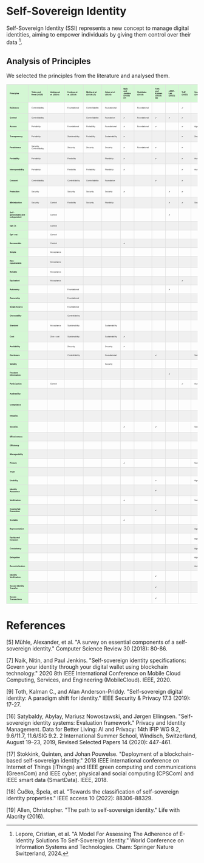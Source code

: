 # Self-Sovereign Identity 

Self-Sovereign Identity (SSI) represents a new concept to manage digital identities, aiming to empower individuals by giving them control over their data [^1].

## Analysis of Principles

We selected the principles from the literature and analysed them.

<!DOCTYPE html>
<html lang="en">
<head>
    <meta charset="UTF-8">
    <meta name="viewport" content="width=device-width, initial-scale=1.0">
    <title>Tabella SSI</title>
    <style>
        table {
            font-size: 5px;
            border-collapse: collapse;
            width: 100%;
            table-layout: fixed;
        }
        th, td {
            border: 1px solid #ddd;
            padding: 8px;
            text-align: center;
            text-align: left;
            width: 100px;
        }
        th {
            background-color: #d4f7d4;
            font-weight: bold;
        }
        td:first-child, th:first-child {
            position: sticky;
            left: 0;
            background-color: #d4f7d4; /* Verde chiaro per la prima colonna */
            z-index: 1; /* Porta la colonna sopra le altre celle */
        }
        tr:nth-child(even) td:not(:first-child) {
            background-color: #f0f0f0; /* Grigio chiaro */
        }
        tbody tr td:first-child {
            font-weight: bold;
        }
    </style>
</head>
<body>
    <table>
        <thead>
            <tr>
                <th>Principles</th>
                <th>Tobin and Reed (2016)</a></th>
                <th>Andrieu et al. (2016)</th>
                <th>Ferdous et al. (2019)</th>
                <th>Mühle et al.(2018) [5]</th>
                <th>Gilani et al. (2020)</th>
                <th>Naik and Jenkins (2020) [7]</th>
                <th>Sheldrake (2019)</th>
                <th>Toth and Kalman (2019) [9]</th>
                <th>eSSIF-Lab (2021)</th>
                <th>ToIP (2021)</th>
                <th>Sovrin (2022)</th>
                <th>BkThDVr (2022)</th>
                <th>Glöckler et al. (2023)</th>
                <th>Pava-Díaz et al. (2024)</th>
                <th>Satybaldy et al. (2020) [16]</th>
                <th>Stokkink and Pouwelse (2018) [17]</th>
                <th>Čučko et al. (2022) [18]</th>
                <th>Allen (2016) [19]</th>
            </tr>
        </thead>
        <tbody>
            <tr>
                <td>Existence</td>
                <td>Controllability</td>
                <td></td>
                <td>Foundational</td>
                <td>Controllability</td>
                <td>Foundational</td>
                <td></td>
                <td>Foundational</td>
                <td></td>
                <td></td>
                <td>✔</td>
                <td></td>
                <td>Personal Data</td>
                <td></td>
                <td>Controllability</td>
                <td></td>
                <td>✔</td>
                <td>Controllability</td>
                <td>✔</td>
            </tr>
            <tr>
                <td>Control</td>
                <td>Controllability</td>
                <td></td>
                <td></td>
                <td>Controllability</td>
                <td>Foundation</td>
                <td>✔</td>
                <td>Foundational</td>
                <td>✔</td>
                <td>✔</td>
                <td>✔</td>
                <td></td>
                <td>Control</td>
                <td>User</td> 
                <td>Controllability</td>
                <td>✔</td>
                <td>✔</td>
                <td>Controllability</td>
                <td>✔</td>
            </tr>
            <tr>
                <td>Access</td>
                <td>Portability</td>
                <td></td>
                <td>Foundational</td>
                <td>Portability</td>
                <td>Foundational</td>
                <td>✔</td>
                <td>Foundational</td>
                <td>✔</td>
                <td></td>
                <td>✔</td>
                <td>Agency</td>
                <td>Control</td>
                <td></td>
                <td>Portability</td>
                <td></td>
                <td>✔</td>
                <td>Usability</td>
                <td>✔</td>
            </tr>
            <tr>
                <td>Transparency</td>
                <td>Portability</td>
                <td></td>
                <td>Sustainability</td>
                <td>Portability</td>
                <td>Sustainability</td>
                <td>✔</td>
                <td></td>
                <td></td>
                <td></td>
                <td>✔</td>
                <td>Security</td>
                <td>Usability</td>
                <td></td>
                <td>Portability</td>
                <td>✔</td>
                <td>✔</td>
                <td>Adoption Sustainability</td>
                <td>✔</td>
            </tr>
            <tr>
                <td>Persistence</td>
                <td>Security, Controllability</td>
                <td></td>
                <td>Security</td>
                <td>Security</td>
                <td>Security</td>
                <td>✔</td>
                <td>Foundational</td>
                <td>✔</td>
                <td></td>
                <td>✔</td>
                <td></td>
                <td>Personal Data</td>
                <td></td>
                <td>Security</td>
                <td>✔</td>
                <td>✔</td>
                <td>Adoption Sustainability</td>
                <td>✔</td>
            </tr>
            <tr>
                <td>Portability</td>
                <td>Portability</td>
                <td></td>
                <td>Flexibility</td>
                <td></td>
                <td>Flexibility</td>
                <td>✔</td>
                <td></td>
                <td>✔</td>
                <td></td>
                <td>✔</td>
                <td>Autonomy</td>
                <td>Personal Data</td>
                <td>Technology</td>
                <td>Portability</td>
                <td>✔</td>
                <td>✔</td>
                <td>Adoption Sustainability</td>
                <td>✔</td>
            </tr>
            <tr>
                <td>Interoperability</td>
                <td>Portability</td>
                <td></td>
                <td>Flexibility</td>
                <td>Portability</td>
                <td>Flexibility</td>
                <td>✔</td>
                <td></td>
                <td></td>
                <td></td>
                <td>✔</td>
                <td>Autonomy</td>
                <td>Usability</td>
                <td>Technology</td>
                <td>Portability</td>
                <td>✔</td>
                <td>✔</td>
                <td>Adoption Sustainability</td>
                <td>✔</td>
            </tr>
            <tr>
                <td>Consent</td>
                <td>Controllability</td>
                <td></td>
                <td>Controllability</td>
                <td>Controllability</td>
                <td>Foundation</td>
                <td></td>
                <td></td>
                <td>✔</td>
                <td></td>
                <td>✔</td>
                <td></td>
                <td>Personal Data</td>
                <td></td>
                <td>Controllability</td>
                <td>✔</td>
                <td>✔</td>
                <td>Privacy</td>
                <td>✔</td>
            </tr>
            <tr>
                <td>Protection</td>
                <td>Security</td>
                <td></td>
                <td>Security</td>
                <td>Security</td>
                <td>Security</td>
                <td>✔</td>
                <td></td>
                <td></td>
                <td>✔</td>
                <td>✔</td>
                <td></td>
                <td>Personal Data</td>
                <td></td>
                <td>Security</td>
                <td>✔</td>
                <td>✔</td>
                <td>Security</td>
                <td>✔</td>
            </tr>
            <tr>
                <td>Minimization</td>
                <td>Security</td>
                <td>Control</td>
                <td>Flexibility</td>
                <td>Security</td>
                <td>Flexibility</td>
                <td></td>
                <td></td>
                <td></td>
                <td>✔</td>
                <td>✔</td>
                <td>Security</td>
                <td>Personal Data</td>
                <td></td>
                <td>Security</td>
                <td></td>
                <td>✔</td>
                <td>Privacy</td>
                <td>✔</td>
            </tr>
            <tr>
                <td>Self-generatable and independent</td>
                <td></td>
                <td>Control</td>
                <td></td>
                <td></td>
                <td></td>
                <td></td>
                <td></td>
                <td></td>
                <td>✔</td>
                <td></td>
                <td></td>
                <td></td>
                <td></td>
                <td></td>
                <td></td>
                <td></td>
                <td></td>
                <td></td>
            </tr>
            <tr>
                <td>Opt-in</td>
                <td></td>
                <td>Control</td>
                <td></td>
                <td></td>
                <td></td>
                <td></td>
                <td></td>
                <td></td>
                <td></td>
                <td></td>
                <td></td>
                <td></td>
                <td></td>
                <td></td>
                <td></td>
                <td></td>
                <td></td>
                <td></td>
            </tr>
            <tr>
                <td>Opt-out</td>
                <td></td>
                <td>Control</td>
                <td></td>
                <td></td>
                <td></td>
                <td></td>
                <td></td>
                <td></td>
                <td></td>
                <td></td>
                <td></td>
                <td></td>
                <td></td>
                <td></td>
                <td></td>
                <td></td>
                <td></td>
                <td></td>
            </tr>
            <tr>
                <td>Recoverable</td>
                <td></td>
                <td>Control</td>
                <td></td>
                <td></td>
                <td></td>
                <td>✔</td>
                <td></td>
                <td></td>
                <td></td>
                <td></td>
                <td></td>
                <td></td>
                <td></td>
                <td></td>
                <td></td>
                <td></td>
                <td>Usability</td>
                <td></td>
            </tr>
            <tr>
                <td>Simple</td>
                <td></td>
                <td>Acceptance</td>
                <td></td>
                <td></td>
                <td></td>
                <td></td>
                <td></td>
                <td></td>
                <td></td>
                <td></td>
                <td></td>
                <td></td>
                <td>User</td>
                <td></td>
                <td></td>
                <td></td>
                <td></td>
                <td></td>
            </tr>
            <tr>
                <td>Non-repudiatable</td>
                <td></td>
                <td>Acceptance</td>
                <td></td>
                <td></td>
                <td></td>
                <td></td>
                <td></td>
                <td></td>
                <td></td>
                <td></td>
                <td></td>
                <td></td>
                <td></td>
                <td></td>
                <td></td>
                <td></td>
                <td></td>
                <td></td>
            </tr>
            <tr>
                <td>Reliable</td>
                <td></td>
                <td>Acceptance</td>
                <td></td>
                <td></td>
                <td></td>
                <td></td>
                <td></td>
                <td></td>
                <td></td>
                <td></td>
                <td></td>
                <td></td>
                <td></td>
                <td></td>
                <td></td>
                <td></td>
                <td></td>
                <td></td>
            </tr>
            <tr>
                <td>Equivalent</td>
                <td></td>
                <td>Acceptance</td>
                <td></td>
                <td></td>
                <td></td>
                <td></td>
                <td></td>
                <td></td>
                <td></td>
                <td>✔</td>
                <td></td>
                <td></td>
                <td></td>
                <td></td>
                <td></td>
                <td></td>
                <td></td>
                <td></td>
            </tr>
            <tr>
                <td>Autonomy</td>
                <td></td>
                <td></td>
                <td>Foundational</td>
                <td></td>
                <td></td>
                <td></td>
                <td></td>
                <td></td>
                <td>✔</td>
                <td></td>
                <td></td>
                <td></td>
                <td>Operability</td>
                <td></td>
                <td></td>
                <td></td>
                <td>Controllability</td>
                <td></td>
            </tr>
            <tr>
                <td>Ownership</td>
                <td></td>
                <td></td>
                <td>Foundational</td>
                <td></td>
                <td></td>
                <td></td>
                <td></td>
                <td></td>
                <td></td>
                <td></td>
                <td></td>
                <td></td>
                <td></td>
                <td></td>
                <td></td>
                <td></td>
                <td>Controllability</td>
                <td></td>
            </tr>
            <tr>
                <td>Single Source</td>
                <td></td>
                <td></td>
                <td>Foundational</td>
                <td></td>
                <td></td>
                <td></td>
                <td></td>
                <td></td>
                <td></td>
                <td></td>
                <td></td>
                <td></td>
                <td></td>
                <td></td>
                <td></td>
                <td></td>
                <td>Privacy</td>
                <td></td>
            </tr>
            <tr>
                <td>Choosability</td>
                <td></td>
                <td></td>
                <td>Controllability</td>
                <td></td>
                <td></td>
                <td></td>
                <td></td>
                <td></td>
                <td></td>
                <td></td>
                <td></td>
                <td></td>
                <td></td>
                <td></td>
                <td></td>
                <td></td>
                <td></td>
                <td></td>
            </tr>
            <tr>
                <td>Standard</td>
                <td></td>
                <td>Acceptance</td>
                <td>Sustainability</td>
                <td></td>
                <td>Sustainability</td>
                <td></td>
                <td></td>
                <td></td>
                <td></td>
                <td></td>
                <td></td>
                <td></td>
                <td>Technology</td>
                <td></td>
                <td></td>
                <td></td>
                <td>Adoption Sustainability</td>
                <td></td>
            </tr>
            <tr>
                <td>Cost</td>
                <td></td>
                <td>Zero-cost</td>
                <td>Sustainability</td>
                <td></td>
                <td>Sustainability</td>
                <td>✔</td>
                <td></td>
                <td></td>
                <td></td>
                <td></td>
                <td></td>
                <td></td>
                <td>Operability</td>
                <td></td>
                <td></td>
                <td></td>
                <td>Adoption Sustainability</td>
                <td></td>
            </tr>
            <tr>
                <td>Availability</td>
                <td></td>
                <td></td>
                <td>Security</td>
                <td></td>
                <td>Security</td>
                <td>✔</td>
                <td></td>
                <td></td>
                <td></td>
                <td></td>
                <td></td>
                <td></td>
                <td>Operability</td>
                <td></td>
                <td></td>
                <td></td>
                <td></td>
                <td></td>
            </tr>
            <tr>
                <td>Disclosure</td>
                <td></td>
                <td></td>
                <td>Controllability</td>
                <td></td>
                <td>Foundational</td>
                <td></td>
                <td></td>
                <td>✔</td>
                <td></td>
                <td></td>
                <td>Security</td>
                <td></td>
                <td></td>
                <td></td>
                <td></td>
                <td></td>
                <td>Privacy</td>
                <td></td>
            </tr>
            <tr>
                <td>Validity</td>
                <td></td>
                <td></td>
                <td></td>
                <td></td>
                <td>Security</td>
                <td></td>
                <td></td>
                <td></td>
                <td></td>
                <td></td>
                <td></td>
                <td></td>
                <td></td>
                <td></td>
                <td></td>
                <td></td>
                <td></td>
                <td></td>
            </tr>
            <tr>
                <td>Freedom Information</td>
                <td></td>
                <td></td>
                <td></td>
                <td></td>
                <td></td>
                <td></td>
                <td></td>
                <td></td>
                <td>✔</td>
                <td></td>
                <td></td>
                <td></td>
                <td></td>
                <td></td>
                <td></td>
                <td></td>
                <td></td>
                <td></td>
            </tr>
            <tr>
                <td>Participation</td>
                <td></td>
                <td>Control</td>
                <td></td>
                <td></td>
                <td></td>
                <td></td>
                <td></td>
                <td></td>
                <td></td>
                <td>✔</td>
                <td>Autonomy</td>
                <td></td>
                <td></td>
                <td></td>
                <td></td>
                <td></td>
                <td></td>
                <td></td>
            </tr>
            <tr>
                <td>Auditability</td>
                <td></td>
                <td></td>
                <td></td>
                <td></td>
                <td></td>
                <td></td>
                <td></td>
                <td></td>
                <td></td>
                <td></td>
                <td></td>
                <td></td>
                <td>Security<br>Compliance</td>
                <td></td>
                <td></td>
                <td></td>
                <td></td>
                <td></td>
            </tr>
            <tr>
                <td>Compliance</td>
                <td></td>
                <td></td>
                <td></td>
                <td></td>
                <td></td>
                <td></td>
                <td></td>
                <td></td>
                <td></td>
                <td></td>
                <td></td>
                <td></td>
                <td>Security<br>Compliance</td>
                <td></td>
                <td></td>
                <td></td>
                <td>Adoption Sustainability</td>
                <td></td>
            </tr>
            <tr>
                <td>Integrity</td>
                <td></td>
                <td></td>
                <td></td>
                <td></td>
                <td></td>
                <td></td>
                <td></td>
                <td></td>
                <td></td>
                <td></td>
                <td></td>
                <td></td>
                <td>Security<br>Compliance</td>
                <td></td>
                <td></td>
                <td></td>
                <td></td>
                <td></td>
            </tr>
            <tr>
                <td>Security</td>
                <td></td>
                <td></td>
                <td></td>
                <td></td>
                <td></td>
                <td>✔</td>
                <td></td>
                <td>✔</td>
                <td></td>
                <td></td>
                <td>Security</td>
                <td></td>
                <td>Security<br>Compliance</td>
                <td></td>
                <td></td>
                <td></td>
                <td>Secrurity</td>
                <td></td>
            </tr>
            <tr>
                <td>Effectiveness</td>
                <td></td>
                <td></td>
                <td></td>
                <td></td>
                <td></td>
                <td></td>
                <td></td>
                <td></td>
                <td></td>
                <td></td>
                <td></td>
                <td></td>
                <td>Operability</td>
                <td></td>
                <td></td>
                <td></td>
                <td></td>
                <td></td>
            </tr>
            <tr>
                <td>Efficiency</td>
                <td></td>
                <td></td>
                <td></td>
                <td></td>
                <td></td>
                <td></td>
                <td></td>
                <td></td>
                <td></td>
                <td></td>
                <td></td>
                <td></td>
                <td>Operability</td>
                <td></td>
                <td></td>
                <td></td>
                <td></td>
                <td></td>
            </tr>
            <tr>
                <td>Manageability</td>
                <td></td>
                <td></td>
                <td></td>
                <td></td>
                <td></td>
                <td></td>
                <td></td>
                <td></td>
                <td></td>
                <td></td>
                <td></td>
                <td></td>
                <td>Operability</td>
                <td></td>
                <td></td>
                <td></td>
                <td></td>
                <td></td>
            </tr>
            <tr>
                <td>Privacy</td>
                <td></td>
                <td></td>
                <td></td>
                <td></td>
                <td></td>
                <td>✔</td>
                <td></td>
                <td></td>
                <td></td>
                <td></td>
                <td>Security</td>
                <td></td>
                <td>User</td>
                <td></td>
                <td>✔</td>
                <td></td>
                <td>Privacy</td>
                <td></td>
            </tr>
            <tr>
                <td>Trust</td>
                <td></td>
                <td></td>
                <td></td>
                <td></td>
                <td></td>
                <td></td>
                <td></td>
                <td></td>
                <td></td>
                <td></td>
                <td></td>
                <td></td>
                <td>User</td>
                <td></td>
                <td>✔</td>
                <td></td>
                <td></td>
                <td></td>
            </tr>
            <tr>
                <td>Usability</td>
                <td></td>
                <td></td>
                <td></td>
                <td></td>
                <td></td>
                <td></td>
                <td></td>
                <td>✔</td>
                <td></td>
                <td></td>
                <td>Agency</td>
                <td></td>
                <td></td>
                <td></td>
                <td>✔</td>
                <td></td>
                <td></td>
                <td></td>
            </tr>
            <tr>
                <td>Identity Assurance</td>
                <td></td>
                <td></td>
                <td></td>
                <td></td>
                <td></td>
                <td></td>
                <td></td>
                <td>✔</td>
                <td></td>
                <td></td>
                <td></td>
                <td></td>
                <td></td>
                <td></td>
                <td></td>
                <td></td>
                <td></td>
                <td></td>
            </tr>
            <tr>
                <td>Verification</td>
                <td></td>
                <td></td>
                <td></td>
                <td></td>
                <td></td>
                <td>✔</td>
                <td></td>
                <td></td>
                <td></td>
                <td></td>
                <td>Security</td>
                <td></td>
                <td></td>
                <td></td>
                <td></td>
                <td>✔</td>
                <td>Security</td>
                <td></td>
            </tr>
            <tr>
                <td>Counterfait Prevention</td>
                <td></td>
                <td></td>
                <td></td>
                <td></td>
                <td></td>
                <td></td>
                <td></td>
                <td>✔</td>
                <td></td>
                <td></td>
                <td></td>
                <td></td>
                <td></td>
                <td></td>
                <td></td>
                <td></td>
                <td></td>
                <td></td>
            </tr>
            <tr>
                <td>Scalable</td>
                <td></td>
                <td></td>
                <td></td>
                <td></td>
                <td></td>
                <td>✔</td>
                <td></td>
                <td></td>
                <td></td>
                <td></td>
                <td></td>
                <td></td>
                <td>Operability</td>
                <td></td>
                <td>✔</td>
                <td></td>
                <td></td>
                <td></td>
            </tr>
            <tr>
                <td>Representation</td>
                <td></td>
                <td></td>
                <td></td>
                <td></td>
                <td></td>
                <td></td>
                <td></td>
                <td></td>
                <td></td>
                <td></td>
                <td>Agency</td>
                <td></td>
                <td></td>
                <td></td>
                <td></td>
                <td></td>
                <td></td>
                <td></td>
            </tr>
            <tr>
                <td>Equity and Inclusion</td>
                <td></td>
                <td></td>
                <td></td>
                <td></td>
                <td></td>
                <td></td>
                <td></td>
                <td></td>
                <td></td>
                <td></td>
                <td>Agency</td>
                <td></td>
                <td></td>
                <td></td>
                <td></td>
                <td></td>
                <td></td>
                <td></td>
            </tr>
            <tr>
                <td>Consistency</td>
                <td></td>
                <td></td>
                <td></td>
                <td></td>
                <td></td>
                <td></td>
                <td></td>
                <td></td>
                <td></td>
                <td></td>
                <td>Agency</td>
                <td></td>
                <td></td>
                <td></td>
                <td></td>
                <td></td>
                <td></td>
                <td></td>
            </tr>
            <tr>
                <td>Delegation</td>
                <td></td>
                <td></td>
                <td></td>
                <td></td>
                <td></td>
                <td></td>
                <td></td>
                <td></td>
                <td></td>
                <td></td>
                <td>Agency</td>
                <td></td>
                <td></td>
                <td></td>
                <td></td>
                <td></td>
                <td></td>
                <td></td>
            </tr>
            <tr>
                <td>Decentralization</td>
                <td></td>
                <td></td>
                <td></td>
                <td></td>
                <td></td>
                <td></td>
                <td></td>
                <td></td>
                <td></td>
                <td></td>
                <td>Autonomy</td>
                <td></td>
                <td></td>
                <td></td>
                <td></td>
                <td></td>
                <td></td>
                <td></td>
            </tr>
            <tr>
                <td>Identity Verification</td>
                <td></td>
                <td></td>
                <td></td>
                <td></td>
                <td></td>
                <td></td>
                <td></td>
                <td>✔</td>
                <td></td>
                <td></td>
                <td></td>
                <td></td>
                <td></td>
                <td></td>
                <td></td>
                <td></td>
                <td></td>
                <td></td>
            </tr>
            <tr>
                <td>Secure Identity Transfer</td>
                <td></td>
                <td></td>
                <td></td>
                <td></td>
                <td></td>
                <td></td>
                <td></td>
                <td>✔</td>
                <td></td>
                <td></td>
                <td></td>
                <td></td>
                <td></td>
                <td></td>
                <td></td>
                <td></td>
                <td></td>
                <td></td>
            </tr>
            <tr>
                <td>Secure Transactions</td>
                <td></td>
                <td></td>
                <td></td>
                <td></td>
                <td></td>
                <td></td>
                <td></td>
                <td>✔</td>
                <td></td>
                <td></td>
                <td></td>
                <td></td>
                <td></td>
                <td></td>
                <td></td>
                <td></td>
                <td></td>
                <td></td>
            </tr>
        </tbody>
    </table>
</body>
</html>

# References

[^1]: Lepore, Cristian, et al. "A Model For Assessing The Adherence of E-Identity Solutions To Self-Sovereign Identity." World Conference on Information Systems and Technologies. Cham: Springer Nature Switzerland, 2024.

[5] Mühle, Alexander, et al. "A survey on essential components of a self-sovereign identity." Computer Science Review 30 (2018): 80-86.

[7] Naik, Nitin, and Paul Jenkins. "Self-sovereign identity specifications: Govern your identity through your digital wallet using blockchain technology." 2020 8th IEEE International Conference on Mobile Cloud Computing, Services, and Engineering (MobileCloud). IEEE, 2020.

[9] Toth, Kalman C., and Alan Anderson-Priddy. "Self-sovereign digital identity: A paradigm shift for identity." IEEE Security & Privacy 17.3 (2019): 17-27.

[16] Satybaldy, Abylay, Mariusz Nowostawski, and Jørgen Ellingsen. "Self-sovereign identity systems: Evaluation framework." Privacy and Identity Management. Data for Better Living: AI and Privacy: 14th IFIP WG 9.2, 9.6/11.7, 11.6/SIG 9.2. 2 International Summer School, Windisch, Switzerland, August 19–23, 2019, Revised Selected Papers 14 (2020): 447-461.

[17] Stokkink, Quinten, and Johan Pouwelse. "Deployment of a blockchain-based self-sovereign identity." 2018 IEEE international conference on Internet of Things (iThings) and IEEE green computing and communications (GreenCom) and IEEE cyber, physical and social computing (CPSCom) and IEEE smart data (SmartData). IEEE, 2018.

[18] Čučko, Špela, et al. "Towards the classification of self-sovereign identity properties." IEEE access 10 (2022): 88306-88329.

[19] Allen, Christopher. "The path to self-sovereign identity." Life with Alacrity (2016).
